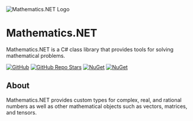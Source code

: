 <script>
    document.addEventListener("DOMContentLoaded", function () {
    const interactiveCard = document.getElementById("interactive-card");

    const overlay = document.getElementById("overlay");

    const circleOne = document.getElementById("circle-one");
    const circleOneRadius = circleOne.offsetWidth / 2;

    const circleTwo = document.getElementById("circle-two");
    const circleTwoRadius = circleTwo.offsetWidth / 2;

    const circleThree = document.getElementById("circle-three");
    const circleThreeRadius = circleThree.offsetWidth / 2;

    interactiveCard.addEventListener("mousemove", function (event) {
        var boundingRectangle = interactiveCard.getBoundingClientRect();
        var centerX = interactiveCard.clientWidth / 2;
        var centerY = interactiveCard.clientHeight / 2;
        var x = event.clientX - boundingRectangle.left - centerX;
        var y = event.clientY - boundingRectangle.top - centerY;

        var magnitude = Math.hypot(x, y);
        var maxMagnitude = Math.hypot(centerX, centerY);

        overlay.style.backgroundColor = `rgba(255, 255, 255, ${0.1 * Math.cos(magnitude / maxMagnitude * Math.PI / 2)})`;

        circleOne.style.left = `${x / 2 - circleOneRadius + centerX}px`;
        circleOne.style.top = `${y / 2 - circleOneRadius + centerY}px`;

        circleTwo.style.left = `${-x - circleTwoRadius + centerX}px`;
        circleTwo.style.top = `${-y - circleTwoRadius + centerY}px`;

        circleThree.style.left = `${-4 * x - circleThreeRadius + centerX}px`;
        circleThree.style.top = `${-4 * y - circleThreeRadius + centerY}px`;
    });
});
</script>

<div id="interactive-card">
    <div id="overlay"></div>
    <div class="flare" id="circle-one"></div>
    <div class="flare" id="circle-two"></div>
    <div class="flare" id="circle-three"></div>
    <img src="https://raw.githubusercontent.com/HamletTanyavong/Mathematics.NET/gh-pages/images/logo/mathematics.net.png" alt="Mathematics.NET Logo">
    <h1>Mathematics.NET</h1>
    <p>Mathematics.NET is a C# class library that provides tools for solving mathematical problems.</p>
</div>

[![GitHub](https://img.shields.io/github/license/HamletTanyavong/Mathematics.NET?style=flat-square&logo=github&labelColor=87cefa&color=ffd700)](https://github.com/HamletTanyavong/Mathematics.NET)
[![GitHub Repo Stars](https://img.shields.io/github/stars/HamletTanyavong/Mathematics.NET?color=87cefa&style=flat-square&logo=github)](https://github.com/HamletTanyavong/Mathematics.NET/stargazers)
[![NuGet](https://img.shields.io/nuget/v/Physics.NET.Mathematics?style=flat-square&logo=nuget)](https://www.nuget.org/packages/Physics.NET.Mathematics)
[![NuGet](https://img.shields.io/nuget/dt/Physics.NET.Mathematics?style=flat-square&logo=nuget)](https://www.nuget.org/packages/Physics.NET.Mathematics)

## About

Mathematics.NET provides custom types for complex, real, and rational numbers as well as other mathematical objects such as vectors, matrices, and tensors.
